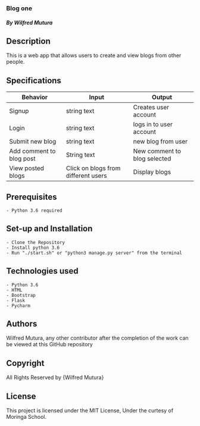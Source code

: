 ### Blog one

##### By Wilfred  Mutura

## Description
This is a web app that allows users to create and view blogs from other people.

## Specifications

| Behavior            | Input                         | Output                        |
| ------------------- | ----------------------------- | ----------------------------- |
| Signup | string text | Creates user account |
| Login | string text | logs in to user account |
| Submit new blog | string text | new blog from user |
| Add comment to blog post | String text  | New comment to blog selected |
| View posted blogs | Click on blogs from different users | Display blogs  |

## Prerequisites

    - Python 3.6 required

## Set-up and Installation

    - Clone the Repository
    - Install python 3.6
    - Run "./start.sh" or "python3 manage.py server" from the terminal

## Technologies used

    - Python 3.6
    - HTML
    - Bootstrap
    - Flask
    - Pycharm
    


## Authors

 Wilfred Mutura, any other contributor after the completion of the work can be viewed at this GitHub repository

## Copyright

All Rights Reserved by {Wilfred Mutura}

## License

This project is licensed under the MIT License, Under the curtesy of Moringa School.
